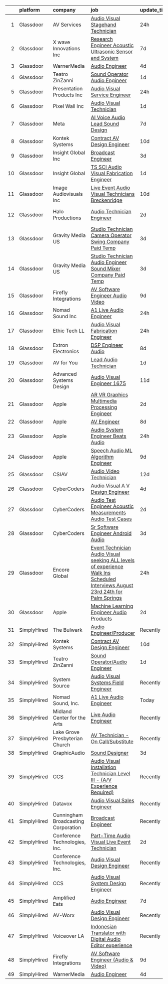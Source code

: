 

|    | platform    | company                             | job                                                                                                                                                                                                                                                                                                                                                                                                                                                                                                                                                                                                                                                                                                                                                                                                                                                                                                                                                                                                                                                                                                                                                                                                                                                                                                                                                                                                                   | update_time   | location                    |
|---:|:------------|:------------------------------------|:----------------------------------------------------------------------------------------------------------------------------------------------------------------------------------------------------------------------------------------------------------------------------------------------------------------------------------------------------------------------------------------------------------------------------------------------------------------------------------------------------------------------------------------------------------------------------------------------------------------------------------------------------------------------------------------------------------------------------------------------------------------------------------------------------------------------------------------------------------------------------------------------------------------------------------------------------------------------------------------------------------------------------------------------------------------------------------------------------------------------------------------------------------------------------------------------------------------------------------------------------------------------------------------------------------------------------------------------------------------------------------------------------------------------|:--------------|:----------------------------|
|  1 | Glassdoor   | AV Services                         | [Audio Visual Stagehand Technician](https://www.glassdoor.com/partner/jobListing.htm?pos=122&ao=1110586&s=58&guid=000001824ddeeb94a7fdc98dd0526149&src=GD_JOB_AD&t=SR&vt=w&ea=1&cs=1_aa7e9b88&cb=1659163831601&jobListingId=1008038051794&cpc=275B60D2C545FCD5&jrtk=3-0-1g96ttqtn2gpl001-1g96ttqu8grjh800-7009830c1f209b6f--6NYlbfkN0BHIfC1zsKGIu0R3teaIu8liT7fbRNLaQeDQfcPJweUK9FtGyWMTNeDnSUtXUt0d8CvmC6eu8VYGcSzkor3yYGBgj610HLndioKvhnUCB2cnS0edCtSy5SN7TLx-YYTP-pFXF3mTv3vJHtmJKO6YBkvVt3Mf18pvec5hpwbGryjkksZGodDa7gRZc-m3yK13nbCp5Vj61WqLhLgkWtde5t4JN6OjNYtcBMhwP3g0ozz8ZPHicmLXZptCShVbt_hhnkv880tdu1bAatUiR2VDhXjFImzvpxHkRt21RVNmEJjTD5VK87fQd8vlqbyr7bCvpdwo0kESXINY2FonYme_ciTb7zNDWnV7SFBHNEprdZXKmpbdY-bWcBKav-GVGxIJE45TeYEX_tACu2nA0JcbbaNwTpxvLAw9elDKEvuyNqmTuZG8MqJ_JIRJSjxCuAXVyowuziY3ixGGl7gUcLM5GqxHlyMmqRB5z4o3o_AV7veTej5KlwclywcClFbq4agDC-w2tW5Mc3DuA%3D%3D)                                                                                                                                                                                                                                                                                                                                                                                                                                                                                                                              | 24h           | Boston, MA                  |
|  2 | Glassdoor   | X wave Innovations  Inc             | [Research Engineer   Acoustic  Ultrasonic Sensor and System](https://www.glassdoor.com/partner/jobListing.htm?pos=106&ao=1110586&s=58&guid=000001824ddeeb94a7fdc98dd0526149&src=GD_JOB_AD&t=SR&vt=w&ea=1&cs=1_df298a8a&cb=1659163831599&jobListingId=1008023007042&cpc=947D5A0E7E918485&jrtk=3-0-1g96ttqtn2gpl001-1g96ttqu8grjh800-b068819ec5f1cad6--6NYlbfkN0BHIfC1zsKGIu0R3teaIu8liT7fbRNLaQeDQfcPJweUK9FtGyWMTNeDd1zEHevLDgmM9c9hqUONlpUtFbzT3ZiffslUtdCCpni17USCT42k68T0TmuBcqqW_ER1NZ_FGkun9mKgyGM3HFgbFvRNtkEy-PMpUdrKQ3ogIZinEeQF0987CSResEQ2Dnmf8J09L8b08psfCDZpT9HEB5Wo2CCgncqou0-TLzxaGiA1aONys2rK8UpAA5LE_vPFvICXuPUSO3Zv1efET3BuCy2KLMHfKMM2FIl8ncCo6p2E2bWxGlbT7ATWOIofTQ0wZG0M174t4fvUCCYrGu-Q3dQGfptUwXMVF641o0laWvCF0bC-BQRKXKlMP4cgwqK5eSmKQq_mEc_amXx9MxYeMlsacEa1emrgkWL5DLmB8FdAhU1qjvDXKZ4aI4wuOtiRNo-Sb2tvp4Sctgc38dkV-ys3XDxox-Fh5Lzb-QC-PR_KvIN-RwTmq5MYO-Xbuq7zy-oDcPnL2NCw1i-unYgGR98JqRnP46bFkeKC6VHlr_RvyUT0700GaaFommqf)                                                                                                                                                                                                                                                                                                                                                                                                                                                                 | 7d            | Gaithersburg, MD            |
|  3 | Glassdoor   | WarnerMedia                         | [Audio Engineer](https://www.glassdoor.com/partner/jobListing.htm?pos=130&ao=1136043&s=58&guid=000001824ddeeb94a7fdc98dd0526149&src=GD_JOB_AD&t=SR&vt=w&cs=1_2756633a&cb=1659163831601&jobListingId=1008029172013&jrtk=3-0-1g96ttqtn2gpl001-1g96ttqu8grjh800-95ceb1f666ac4b66-)                                                                                                                                                                                                                                                                                                                                                                                                                                                                                                                                                                                                                                                                                                                                                                                                                                                                                                                                                                                                                                                                                                                                       | 4d            | Atlanta, GA                 |
|  4 | Glassdoor   | Teatro ZinZanni                     | [Sound Operator Audio Engineer](https://www.glassdoor.com/partner/jobListing.htm?pos=103&ao=1110586&s=58&guid=000001824ddeeb94a7fdc98dd0526149&src=GD_JOB_AD&t=SR&vt=w&ea=1&cs=1_42c85e20&cb=1659163831598&jobListingId=1008035619603&cpc=1641D5D5536C06B6&jrtk=3-0-1g96ttqtn2gpl001-1g96ttqu8grjh800-405a83f39f925add--6NYlbfkN0Cd5ZvLdai7cR0fypH5_WiGezUQesq24dbKuF0ly35ya7YYQMwgvinBI7qWBKuuW_Fsb-qubJKYmqDUlh8nI5iTvg-aGEcqBp_q5a-xF7zWFxE9N5R4707Uo3Sh6y1H0i8l02uu1mDA0w--XMTUX3lcd73lpMqZwRweB0peaJw7Jzo6mXH1pnbr8JQIEOYsmUydOzqNIPQst3BdgccMfqFeQwwin4UAATY-kkt0pdOWM6Oc7Zq-Dfnpf2b0S6GMP6VDRdRjOpvShZRq1v-CetH2_15cAy6WrD2qlUfkgTxlR56oXFtZ5DnwYK8unDafEeApF5qYFFvC4a2nopsw4nvE53EnOGdDwUa5VMmOZZjhThXy3n7xWuOaTNDbHi7fHYsmPUIAqtyaLkb0yuUxglIL-adTgHJ3_sRn9vIzl-r_oY4DEbqwvr-811NZw5tMP9gTRnYsTt8lbvY_AtviWDELyb-UIXlWxJEizoflT_O2THz0e1nZADnFOdJT1-GthGY40hcd-18h2g%3D%3D)                                                                                                                                                                                                                                                                                                                                                                                                                                                                                                                                  | 1d            | Seattle, WA                 |
|  5 | Glassdoor   | Presentation Products Inc           | [Audio Visual Service Engineer](https://www.glassdoor.com/partner/jobListing.htm?pos=110&ao=1110586&s=58&guid=000001824ddeeb94a7fdc98dd0526149&src=GD_JOB_AD&t=SR&vt=w&ea=1&cs=1_a3011132&cb=1659163831600&jobListingId=1008037742205&cpc=6945AE2F4B03E059&jrtk=3-0-1g96ttqtn2gpl001-1g96ttqu8grjh800-7483a12ff3147225--6NYlbfkN0DukAwDndutArnS8OT3znlJ-TW2KpK_7rZjO0LfXc6UVBiO-8LSPHd9T5AQHH9FBC2Hia1M5AsGow7jNLPnixP_RiNXVt6lO1Ar-Vc-Whbz88lhJNklJkN-esYUaDKE3tk-hiefOhTUb5OdSkIsdlVRxD0jRmZeh12SCboATi7un9Q5PaXPWBAtbi8RLo2m_6ScUpU-oG1DpWUNSXI3mJgTn2DmJ_qTVDtzcTfIl1rPJLwt3pySGUp7NVmn-mxyfsxNEDkPn9qdzZ8fNx04JxNfhoBzrSsu_ApHkg_vGWHPp-8Yl4fzDEQzY_gDkem2AsFQ-KN-S87GhimWbTieKxwN1H3_qS8lPg52XHWK8r-IVDpnGS_1TrOFg-oYPxjeIAv7ckBE2ROeqxR4RMDpQNZH0FVNJz1ieN4V1aAfhBxZE7TPdiCPHUMiOqBG01XKOIVYD7iOgmG2m58VTtZNWfLh-PZhWEyUJdOXaZ7qXd5q_jHhNGwvPSv9XfHEqsEq5tQnJ7Gm32mrKQ%3D%3D)                                                                                                                                                                                                                                                                                                                                                                                                                                                                                                                                  | 24h           | Los Angeles, CA             |
|  6 | Glassdoor   | Pixel Wall Inc                      | [Audio Visual Technician](https://www.glassdoor.com/partner/jobListing.htm?pos=119&ao=1110586&s=58&guid=000001824ddeeb94a7fdc98dd0526149&src=GD_JOB_AD&t=SR&vt=w&ea=1&cs=1_9b94c008&cb=1659163831601&jobListingId=1008036290685&cpc=280AB1FAEDD8D536&jrtk=3-0-1g96ttqtn2gpl001-1g96ttqu8grjh800-1171e0ff10a61993--6NYlbfkN0DcER4-JiaLpNNoNS30rZ6Is-9JawOqNbD7ptgyZ-RgOs6vAASX_TXZ5ubO-nzRn6FDC9QMmIqvj8KCea0op5AoqcNotPl92v__VtGPhGEGZ___rxZbRvCT3de0cwWDmJ-VaC6FQgq2fhMRJ2-_rb_ZUMatGaYA4iAenE3lHGCVsHae1cQKIHM_ysERvvTMSC6d87pjDpt2yoaRvcX252FGAVKYPhWfCi26kobhbq79PSwoAU7cDom4RkX7JlRpROyk8CIsxX3985L8JvlAQAClJgLmizbs30csOZPIZuLr7m1rF73QS_Swn4RYXXpu1XKqqzDc0x80XELPT3AfWIbVG6FdW6Nhoac3uqESrxw1z4OZTeugkEc03AKOqHbg1IzAseyoS-qfc_MFDPwM7yrMh-lRdW2wEfeYYokkHGBQ5ss6QMXgZxYhJd6FuBC27LvQ5u2Ii1Mku49nEtn8bwze7Dim6nJ7Ggr6dt7zdcs3hhA0orj0vdavfiotxYhBZG0%3D)                                                                                                                                                                                                                                                                                                                                                                                                                                                                                                                                                      | 1d            | Chantilly, VA               |
|  7 | Glassdoor   | Meta                                | [AI Voice   Audio Lead  Sound Design](https://www.glassdoor.com/partner/jobListing.htm?pos=114&ao=1110586&s=58&guid=000001824ddeeb94a7fdc98dd0526149&src=GD_JOB_AD&t=SR&vt=w&cs=1_0cb5469c&cb=1659163831600&jobListingId=1008023222000&cpc=5EFBB0462F9C6B7A&jrtk=3-0-1g96ttqtn2gpl001-1g96ttqu8grjh800-444fe9a2068c5797--6NYlbfkN0DYl4UJW4r1Vl7FEn6T9F-rD9lpC-0oMJVSiWjK_MGUd5ZxEn957iThda3zHpNlLYNwoNzCQdsopm8UXMSbELqs7hQaiUnItiTZzEEkE-PHNUfowHDZg6-MYjFC7Tp72VWJ8YeywO2Kg9Cbsh15ja9ebBywiF9xOUIs177SuIjrVQbepqhoRUqtJNJA8m98mcvvxs0nlw7gvYU0CGC7fmFiEdmzyRARXa7zHKAVpipYtrybx-r8dWPg6Y8S2LOfZceoQYyXki-gSUV7yXcRcLzS0hFpx_QR4twYWl3tQssxneI65v0UYywF8_I74myI6-6Mgd7U9jZ11XmRyUqGz46B7SUDpGjUDkf1otMeZFRrdMgKbDqzjv9qjEUG8Tm5SzSQARcTg1-dX87LJYmNhD7d7MtvlN827P5W4W0yt3ijJB2UNwBFxmv3jA28nGV5NerqPdvy5_HxphQdZ7uQciHCnISdYLOtWwa73X5IaVPrbFvND4G3C8pJiKUyXn4fQp-uSs31bVMGaWcsHVaNtdpUE9o9fpKp1-gJWltaS0WVYo0xDiU9Cy_nk-0w3_xVg5gZmM8zYh33YrvzNV35Z8ZDHnqf_gPSQ1gnGPKL5z1_doOWNC2wN40Eg-czW0JbF5T3LX3V1HaXJsZMAfWtq1U1Jo8rDn7EK57oysFBPkejyBJwUqs2eIPJJMrNuoavCaF58OzsVvzhSUF698ubdAehHZwDIH9Yp6RsQDLCVtT4qntWqLAk3WF1tM74RCPXIs9d-HLWNPrRfiEgmzt2ZNLokojYg8poJF4ETd2U1bZ3sjZfFEzZiqoQVyWeRmkRtxgK0WuvJ7dTp5M6k8ECHVIgtWQV4xLj4bdqDlP_OLLJDY1WGCu5H12yeCONldc2_ISotf9qDIV5XYYx5iRWaPI6ytJb6mKH4Cu_syW_qJvEly9cl5HxytFtcyWQPyp-mxuuKdpdgfuYeiYtnfRNFqyIQLL5b7ZBo7ha0XeO4D7sKGR5YVo5DNjX35UBgcuY1fsDsJNjGpd9oA%3D%3D) | 7d            | Menlo Park, CA              |
|  8 | Glassdoor   | Kontek Systems                      | [Contract AV Design Engineer](https://www.glassdoor.com/partner/jobListing.htm?pos=105&ao=1110586&s=58&guid=000001824ddeeb94a7fdc98dd0526149&src=GD_JOB_AD&t=SR&vt=w&ea=1&cs=1_d897dceb&cb=1659163831599&jobListingId=1008014886987&cpc=B076152010A3B66C&jrtk=3-0-1g96ttqtn2gpl001-1g96ttqu8grjh800-a546212c94420692--6NYlbfkN0CfuwjoGl7GPnww22KG_qH1VxV-pg5CMIAqmERtwLeL8ycF7ceNQdASQTPxp4jgWWs-M0t45tF99RZCP-Y69a4reENeISWqKk45DEqGx3JramItH2_VZp6X8Qyg9Tmz2oq7QvAbYeaYMFsouQnIxVpKHd7RjwBwsnf0ucVB8jFLm9A5fsBFqXubL2-APHTB7dNkefBHG64Fu5YNMKVklJf_xTnEWNSbMQpE31N0xSavT6zzosbZ9bwz9-QsJaOmav9eE4GITnZHatwH4Obf4riZkV2JChWsjUUc56JQ0F4q0n-cAAsFDRx7KSMNjd0jq5QyZuZyiu_rqodKRJzyLt5JrSq2Vysa2M50ojtOn89ES2U9BtMowSxAiBA0bZ-i7CZBaZkUmTBnv3Fu88r4M_Gt_hKRJd-IjPIm1WMK93Wb7ZDUdbZfn47fJT8VNXtN95wtsAYrow-YlJyG_b4n15Rma01Pzabcwk3FDyP1JkN1r6T_YneXu0qrkxzftsINs7wAl7CwHJIDEA%3D%3D)                                                                                                                                                                                                                                                                                                                                                                                                                                                                                                                                    | 10d           | Remote                      |
|  9 | Glassdoor   | Insight Global  Inc                 | [Broadcast Engineer](https://www.glassdoor.com/partner/jobListing.htm?pos=121&ao=1110586&s=58&guid=000001824ddeeb94a7fdc98dd0526149&src=GD_JOB_AD&t=SR&vt=w&ea=1&cs=1_d6d3bd96&cb=1659163831601&jobListingId=1008031112412&cpc=654405A9B1E0A9F5&jrtk=3-0-1g96ttqtn2gpl001-1g96ttqu8grjh800-ce770ac54444fd99--6NYlbfkN0BKkHZu3wF05EeDimN_p6sYpKCMArvwa95YdH7UpkaBCgHzxp9Is74q9cLie9tg8QZa85SVTI9xGciSXi-KW50u4DASitmHvLxsl8kX3REGYq7JNhBrH4C1T3nJgJEoZbqUVVK82F4YwR_O7j8kynHUDGLty_e3WzfZ-tZ76YJlZxOc7fqTK0n8RPZMTzGqgdOARHCZ_Jfdsxv91PuNaP1BXTJ06AFdLv4dO4fmBpPP6xt_btEEnn7CrXOYF4g3f0iwmLb-ZaOB9JGZ29dA_kknq2q9Sxy628GgcSocsXvdqvty_UB6AGzYlQnAcDqD3d2ob8YaoDWD2nA-qf8ujGSgjxzHLzomI3XRw-kW04Pr-h3er9sIJSyGIdnYxu50RaHLuZmZDcLmLCi1WAWzoOslAlYUEjrhw5oOH72ZOoasdVJFj6VwAT11g8hE8UwbZ9JX1F-CFGzfq754kopYRAVU2Lrt2WKce3igacRRlCEWIC8g15lxfjsYHinXLk5pXoQoRH5pUeYGFw%3D%3D)                                                                                                                                                                                                                                                                                                                                                                                                                                                                                                                                             | 3d            | New York, NY                |
| 10 | Glassdoor   | Insight Global                      | [TS SCI Audio Visual Fabrication Engineer](https://www.glassdoor.com/partner/jobListing.htm?pos=128&ao=1110586&s=58&guid=000001824ddeeb94a7fdc98dd0526149&src=GD_JOB_AD&t=SR&vt=w&cs=1_5c8121c2&cb=1659163831601&jobListingId=1008035687069&cpc=654405A9B1E0A9F5&jrtk=3-0-1g96ttqtn2gpl001-1g96ttqu8grjh800-0ed44de1cf550495--6NYlbfkN0BKkHZu3wF05EeDimN_p6sYpKCMArvwa95YdH7UpkaBCqc7l59ErwqcBcgQZCUm6hh0XIWYzgPSvBvMkpPthAhjJYhzOWUq7RUzQH2-ikK2vfUUwQPBeKUzTg1ti8x8ASo9UuXusvLLuo0-trXml6A32u2LX1b5OyoJE2TBlCLBpojlh6r77hk8zDq_OIXzih-kKYmd8TwwxEABechSpN8l5xNQJ3HkSvag9FP3CRDbZw7UutN6qvu0oVKJX53ncMd4VMBFlTenw4y3BYwcMDASytlXcQioHqXOqruoLCT9r4VNZ2mRq7PjVPFRpxtF-rb1xUh78GoFbSPXwyoABzLtQSLGcX9y9XNpPgqJkRnoE6mkS6yKwVutKAIJkiSWRVAShtPTBDvE_zIfPZ33mvGw0X-KbozyF-4PHewWrXu-pxzkQgaHvzCemGo_BRoDdNt7j8VWhECy11p39SybxI0YKWAjKgdzKa61-kilyoLdaQ%3D%3D)                                                                                                                                                                                                                                                                                                                                                                                                                                                                                                                                                            | 1d            | Augusta, GA                 |
| 11 | Glassdoor   | Image Audiovisuals  Inc             | [Live Event Audio Visual Technicians Breckenridge](https://www.glassdoor.com/partner/jobListing.htm?pos=104&ao=1110586&s=58&guid=000001824ddeeb94a7fdc98dd0526149&src=GD_JOB_AD&t=SR&vt=w&ea=1&cs=1_34d6289d&cb=1659163831598&jobListingId=1008015254854&cpc=6A7555B79A28284B&jrtk=3-0-1g96ttqtn2gpl001-1g96ttqu8grjh800-41668a328a3e7d24--6NYlbfkN0An2wH3WPKNYq-h_yXU9a-sWSItRj_XpS2RQAdjkSXDzhQrq28oH-kFNyDHB-Keb6t3ajZ9KAymky3vYuQ7yQtSIl4w6OEI9RrLwfzoVLWfbpDi9se35Ipggg8zZjpP8t_5ZUuDBOwqOE6XDqayan0qc9A2azojNi7XJR_npwJAxgTL_rdL9tMa68JHv1wnZdQKTBcf4rnvJMmhlPAyUUQec-At04gfNxwp5LwBI9dj7j5EB7Nj14Z8GOPpz_vkxAVNxsJprA6caS4st-LJBsQ7-fcNq4fJZKxmlfVhCU2f52TTYFRAiwpYmt2NJ1BMomy2TcKSWgwrnfLdShju562g5YJi6oK6c4ASW-owtrVfy2WmEJYndtD5q2a17ZsuKGLSE0zazv0OkpBfGXlRLkfiDvrxve_eB-w6FKhwB4BMjgSH_4U99VXDGIfNV_mGjDXUnEv73gUVN5kP9dFROTmptqb0V31cceFlN2zryw2Wo39oMBQPXRv6n37QgmHInG2GMIjeeBAW28O9vf9gLOIC_TwTgcbfEBOccj5jYKt5-w%3D%3D)                                                                                                                                                                                                                                                                                                                                                                                                                                                                               | 10d           | Breckenridge, CO            |
| 12 | Glassdoor   | Halo Productions                    | [Audio Technician  Engineer](https://www.glassdoor.com/partner/jobListing.htm?pos=120&ao=1110586&s=58&guid=000001824ddeeb94a7fdc98dd0526149&src=GD_JOB_AD&t=SR&vt=w&ea=1&cs=1_67d927c5&cb=1659163831601&jobListingId=1008033115799&cpc=8795CF9063CD573D&jrtk=3-0-1g96ttqtn2gpl001-1g96ttqu8grjh800-8444b2f63fea1eb3--6NYlbfkN0DZZww-p_mr8GWlqIRBY21Wjl_Fk3kglyx5_HcxykVqwaDFSJjVlUl4BFrPk3uiACoh6CaGrl91kaFCqNBTxe97nf2RrKf_wOGNWKyyCShmeAfff0hNLpEHHd65rbjSABXddqYe8wZrZ6s6VYXo62IId0Q6PkieKDc_Yhfw8MwVOnYc2HDmqbYYe2lBsXiMvwHxHlDBM10NTBaAXnSWrdcHs9VyaCl2UK-zAI89qDTKcNEtJJTl-iYLBdVIp-ury5pdfJ8jnVVVvudu-MP6ODy_4U4owf-k6jRNshTwMZAfEMyIy1nJV0b9OfgRGrKbmMm90nHCfRYkhpBt0NYCGNWADiN1AqbNE6Hjclb3QDQKOIvJe_VaAQTwm_dPPTMM-QJBZyQr6coHt0yyE6_flXFvJJO58ajdkf3KHlg3HTfsIcg0ZPmBUx-hpfEt5q5Hqr-ioCkq6WqNQYD2fKWDLvC6INAZcOo7Psm7RYcrBFlMRWKcCK2_JFzQY3eBxy2WwEI%3D)                                                                                                                                                                                                                                                                                                                                                                                                                                                                                                                                                   | 2d            | Far Rockaway, NY            |
| 13 | Glassdoor   | Gravity Media US                    | [Studio Technician  Camera Operator Swing  Company Paid Temp ](https://www.glassdoor.com/partner/jobListing.htm?pos=123&ao=1110586&s=58&guid=000001824ddeeb94a7fdc98dd0526149&src=GD_JOB_AD&t=SR&vt=w&ea=1&cs=1_699aac9d&cb=1659163831601&jobListingId=1008031222444&cpc=F41FEAB56D215062&jrtk=3-0-1g96ttqtn2gpl001-1g96ttqu8grjh800-9ecbcec5c4d5911a--6NYlbfkN0ChIOEtAdkq0gsU7ovK3FX6Mb5c6rAqSUbIp53sxcdWAzu0O92Lr0SfEOmgDcdolu6boF9k79RKs0-WpyYmkEN_cetbrZQEKWO17C-N_PYLJOSAHtsLhX28Ko6ASepnLQzDWAJKgZT9MLPPDFWI-2F3ny_VhGDoYFdsYSzkbV7exYsLOydI4RWlsN8onic8as65jj1f-SJmhHWHX4cqxJv9-9murHD5sOz7hFTrI0_Ncoe6oaDFIKBJXpHD7o8a55ClxitHBeaQs-Hr2O5yG7tDPoXWTXGjG1B7u8fsG8SD43VOm8YX85dLX-t_ihbhSE2pWGQOOwZ--Ylq-MBNTO4W6oqj3WMHwRqgjOxDyYeqNV7--tpTfkEi3aiPqMUxBNCKmMz_8KRJh2wSLfOQekPH6VE8PnsuaDmV_a-Eplr94R_zvI7tP66iDZ3HkH4Mfwh7h_oGakMSEMH4baoLXGXapojZuDe2qNp7QyX-2u3i2IsWgn1CEnns0HLriRoGOjg%3D)                                                                                                                                                                                                                                                                                                                                                                                                                                                                                                                 | 3d            | New York, NY                |
| 14 | Glassdoor   | Gravity Media US                    | [Studio Technician  Audio Engineer Sound Mixer  Company Paid Temp ](https://www.glassdoor.com/partner/jobListing.htm?pos=113&ao=1110586&s=58&guid=000001824ddeeb94a7fdc98dd0526149&src=GD_JOB_AD&t=SR&vt=w&ea=1&cs=1_63e27ff5&cb=1659163831600&jobListingId=1008031232359&cpc=AC285F3A3ECA6BB0&jrtk=3-0-1g96ttqtn2gpl001-1g96ttqu8grjh800-236f0c150f969786--6NYlbfkN0ChIOEtAdkq0gsU7ovK3FX6Mb5c6rAqSUbIp53sxcdWAzu0O92Lr0SfAdapNscoBMG2a9-EwCnBCWpMAVMdCtthjPLKmC4Tzpqp02FJnb1vx75fEUEpRTif_bKI59cNQY4hgI9ToCJy8AkvWZD8jPjSplC9sFuMDzXXz6jNDsvcnxN-6TU63TvlCHIwRBaZNzHndamQCxqkTPqa1le2NxwFsmgrqzQg-kd_G-WvZ0jKX2RJ1ISTze4XptQ3GHYimdOBeMUOdTJ6NFMaoiXUS8nm14BibBNtLvko0Bj_6Vyum3zHDqNm-JYLblToL_Y1imGSjNFzajNDfwRtFjIO5grC4fSJUkTYA6b3xGYdwtREdWkVTmG_qFhJKTN4T--t8sKKbSxvD0ngwi7NjmWLQyf-dEj8ZlIf6jrkvtzEmSDc6udeuyE7FRiN-fUtDRs_v-KP8XF3u71IANcsJVGFmJpir8SRNut6y2G-UdSJmZcy7vTrPbAjLnxGugFmG4uMbxg%3D)                                                                                                                                                                                                                                                                                                                                                                                                                                                                                                            | 3d            | New York, NY                |
| 15 | Glassdoor   | Firefly Integrations                | [AV Software Engineer  Audio   Video ](https://www.glassdoor.com/partner/jobListing.htm?pos=102&ao=1110586&s=58&guid=000001824ddeeb94a7fdc98dd0526149&src=GD_JOB_AD&t=SR&vt=w&ea=1&cs=1_40e34155&cb=1659163831598&jobListingId=1008016810687&cpc=C8256DBD5A1EEDED&jrtk=3-0-1g96ttqtn2gpl001-1g96ttqu8grjh800-ede825354504ebea--6NYlbfkN0CJTHzbIAHSyXxiHmYK_TnQchCbzo3OrK2GLYjXk8bP1_eUBT7URC43d18oEHegYHL6LbXjiln6EQQhTRWsdOCMxpTXOOIJd-ft-zYjyaBTKfiqz6OafoxtmKDMYFh1B38HLHoVwoYXE1SZXhsSytJsWu0ZE3lBwF7-k3HlclxlX7e6qCLCO6Frt7NfenvtFhBAhSvXzaBEteyQaEUkqmm0NpHO22WNFj6k4EjmKFXUIB5xu6uv-JfU4DH561EaDbd6wAkc2X8AzUxv0oAX-YEbGJa9DMs5LnRX5zxHu1vdydHILvH8TTymP9oeVKXad5WjQthbkTx9RWCjBMwQ8elj3EWTmyIYszZddqhkMlcOk23OG8szspjNB7lwmDwc62DIiTVbUSeST5_mYkrnkDofrygUdzqHeioiMInv9IKnGH6I-TUtYNHJX5ztdun_1U6qQMlmzeN-zLQ7Q7aqqBBoxwm6jS7pP9gkrFtAfuq7s--LzWj07JlJjmv6cuvBsKyb_7LNwGj5F6Zv3PYlHkNT8j1AL2_WNKU%3D)                                                                                                                                                                                                                                                                                                                                                                                                                                                                                                         | 9d            | Middlebury, IN              |
| 16 | Glassdoor   | Nomad Sound  Inc                    | [A1 Live Audio Engineer](https://www.glassdoor.com/partner/jobListing.htm?pos=108&ao=1110586&s=58&guid=000001824ddeeb94a7fdc98dd0526149&src=GD_JOB_AD&t=SR&vt=w&ea=1&cs=1_0230effd&cb=1659163831599&jobListingId=1008037956157&cpc=81AAE51C33FDE227&jrtk=3-0-1g96ttqtn2gpl001-1g96ttqu8grjh800-66f3d50d176e5189--6NYlbfkN0BzyIYrTMR_AjNKh_kvAG8N613gtHPANQ3sdLTkrtBd-_2lJjTOPLgnG-MrOZYtbzxpBjZEdSt_2qQ7zJPekTe4d1PUuZs9UNOTgknyrNelPPOwr38UlLoYi3wswMCOVAB6qlsPureLQNmX4jmzNt1Bn7Us_jK0Y-JS9-9T5-TaVQ4UNL6GzF2-w8gFP8bGBv32SpL-j3H9NXDp-gRzLrNcLouGF6qWTRpzXmoCG4-doyL4tCo3rqtJ1k7XvkV3K-tiLlCvGQhnksq-a_4p-XpaSlma8SrCy_vPbd9j_JZwJdhDEDqc1MfJlDQadNExfF5l_Lk6TbeOOydoOONFcGlab2pSqvQR1hjkT0CqenWIfYzBJ0nZj0B8rWwcyn3hhDBkBQVj1piGU5MNIllpPVtmo4haOWrlnISgEqTBvxT_EyXgoRxZL_kbaJbox0zGpNMon_wV8Ofs9J48o1QAn_sJwSusPXSWSuT3XGnWWOA3xzuJSA-uay0OZ1ddDM1dZL4B_A93hNL1Rw%3D%3D)                                                                                                                                                                                                                                                                                                                                                                                                                                                                                                                                         | 24h           | Louisville, CO              |
| 17 | Glassdoor   | Ethic Tech LL                       | [Audio Visual Fabrication Engineer](https://www.glassdoor.com/partner/jobListing.htm?pos=116&ao=1110586&s=58&guid=000001824ddeeb94a7fdc98dd0526149&src=GD_JOB_AD&t=SR&vt=w&ea=1&cs=1_390b5d56&cb=1659163831601&jobListingId=1008038430901&cpc=8B69257BFB62E45C&jrtk=3-0-1g96ttqtn2gpl001-1g96ttqu8grjh800-86cde308e2838738--6NYlbfkN0Dg2WycDI2f4JSKA77YBRgUZ4VhBy-kNsRBSZ0RQEesYVlThjs0dkIneA2xckT9EykJAqkhuDa7Pd7_Tt-89TbKZLmDn6K1_h8VHhxlgROdCAOyG6V3JHxQcbSh2gBODoZvmxC3SsODpEPIXReMhmzOIxt9C7uQaipLPse0ff8WAFs27IkWAFPQ6fotOkJxXZTF39a3GBYYLO2TbPshAAClK0aHpjt3-eQp5BP8GSjyZe08g44Tj9qVwadtBTZb7DEhbi3W-rZL3IhDO1QvIo0WiT3k0pMUqhVG4Y7OeSSccUJFAYytHUUsj5f5DRnRrXiAp1yQgQao-JWtU0N2JBDY3AsRYy3BeNCx3Fd-z5coTB34HZYtYRM-ZupP16EqfwktKmpV3AnHoQXW7qu__1_WS_0pbjkZiW5V_SpwFS8N3AWZBZGRq3YjqpJ9zhdYBcvjf0ORIklpyF-4BYT2zjOiiNoH_FT8waGFoc2Ry40rXPpIkLYuGKz0OJbPBROAymX8hdMpD7VpFw%3D%3D)                                                                                                                                                                                                                                                                                                                                                                                                                                                                                                                              | 24h           | Fort Gordon, GA             |
| 18 | Glassdoor   | Extron Electronics                  | [DSP Engineer Audio](https://www.glassdoor.com/partner/jobListing.htm?pos=107&ao=1110586&s=58&guid=000001824ddeeb94a7fdc98dd0526149&src=GD_JOB_AD&t=SR&vt=w&ea=1&cs=1_f10c13d1&cb=1659163831599&jobListingId=1008021175940&cpc=C63BD00756FD6F58&jrtk=3-0-1g96ttqtn2gpl001-1g96ttqu8grjh800-337ab0c0dae252cd--6NYlbfkN0AUt3IldPz8DMSeZn7LXGlOreNDrQisOFkBzwbGjNUStM2DKElQXzNAiHdJWU3HXHAGsNZOvNfraC9qQsIarMFiMDH12aXQzHSaQ8_5MrXS1TPMhWNELKyjK-d7YAEampf4xjYoDKk0hhjhOQ0YW-Jf4sv-tioJwEEetM4KBdPnwSrm41RiwRCxwx4Q1z6bOXPDzmKa6oBbJ6y9iZN_XLued0mVBs1_GDz1w0PemaVwP1o2KkDavL8uTtWQ2gf7iNWqNw0l92Q0Uy6JBnaSKpQ4_D_Tmskqfgsg7PHJiaNAn83h2gdY7Wt49La2h8GCTPh-kcypvKJx1f-1cp6igUv4xrdT1Qgmvp6NMOku2ZseebrqKjiJZ0oj1bgwo-edrnfm1biCbgNFDVIU1JrJtY0UKqAh2CyX4zkEfVbT2_plPKvyMEqO8BMKLcsjib3Kghx0HA8w8Iaqm54sI2-mAoVf6S2FKwcQ3AnO4Xkw-KLOwi1bupS6IHYbjuJYLdeGRQQ%3D)                                                                                                                                                                                                                                                                                                                                                                                                                                                                                                                                                           | 8d            | Raleigh, NC                 |
| 19 | Glassdoor   | AV for You                          | [Lead Audio Technician](https://www.glassdoor.com/partner/jobListing.htm?pos=112&ao=1110586&s=58&guid=000001824ddeeb94a7fdc98dd0526149&src=GD_JOB_AD&t=SR&vt=w&ea=1&cs=1_09c280f0&cb=1659163831600&jobListingId=1008035568092&cpc=A5E0E470F522E57E&jrtk=3-0-1g96ttqtn2gpl001-1g96ttqu8grjh800-5a84763576944e14--6NYlbfkN0CNayYzF1mBaI40OgT78t3Q2d9IxlwDzhsYR4HK7epYUQ6uENfBpi37sdRTOKKfpGKBL9hiVOKaoBE0Juh6Rr9UBZeofrWKRgIPzJM-WBS49QvAhAwaMJ73cld-FEY873Yeht22LigelZRb1PcJQ6TGt0uB-DOOIUOAXVYYFvp6CZjV638MqmVJlGGIUCBMv3MUBi8LPyxkTUGBdIuaMNrQwn9Pq82Qze0esTLi3-hWBfWCTWZiA0inIiGuUz1FPn9icYFXvDHD014b_7ZY9jo4MLcYBB6THqqben9xobktjHHTt1sZNL4LOLBTNBwMmfwC3RAoxQMfxXt0JzadY4k05tg6P0qNBgx-UddWLpp5cnjgV26a9yns_-LHwpAKU4Hd7cMxL16iyK9J-V6lsl9PHrF1ovS2OFEA0aZq-DIgB5F-ufCWdr2u5Ir4LYI-bFyEzBnvWTTqPURXHubrRWstJ8Theutc_XOBHTC4YGKKukJck8ngOYHJgugjO93X3X4%3D)                                                                                                                                                                                                                                                                                                                                                                                                                                                                                                                                                        | 1d            | United States               |
| 20 | Glassdoor   | Advanced Systems Design             | [Audio Visual Engineer   1675](https://www.glassdoor.com/partner/jobListing.htm?pos=101&ao=1110586&s=58&guid=000001824ddeeb94a7fdc98dd0526149&src=GD_JOB_AD&t=SR&vt=w&ea=1&cs=1_6b666bea&cb=1659163831598&jobListingId=1008013000580&cpc=E0ECCC20C6F20991&jrtk=3-0-1g96ttqtn2gpl001-1g96ttqu8grjh800-53856959d38fb972--6NYlbfkN0DdLn5tXN_RiyJSiFodarGZFJKa8s6F6AK0THPBWp05MQAviCpm5lNzEF6gD3DTAf6n8aeNrhHR59c6f01ZkzNNOYyicUjSDHyP8w7Fb6VcMKrqCkZijDoa-nn-rz3ZJ99wKyrCzIIz8Z3mQTlp__DDH6aEsf9LKIFSJxB72VypXDNZyuLvxURcqWxMEjJHbMW0JrXH_Bz27OEDbH3llhZaawyuWVY2DSdn7PeoRvSP_hKbrFxd8upv-l4WUJxXtlAG8xX3H22ntGttEuMQ6l1Z2EXSmNYujrBQiqXLpGCcZus15vwxwLovtZ1nye5TA1w3JsNh6g4V0itxuGBzOHRCkKhef-0CXoPVqgc1BOenxzqKTB2-y32DMTz1XnOKCnqRluxKRlfAx3s4xsa65Z9T23t4asQChNY9Yx8Nc3myfUvgqVyltS-RUPjgIptQw4jFz8-S-xzd1SU_6QwY0QD_8nZil6g4Yi00Czo4vqzMK1bJW_vLc9Z2Q-EEr-xmMQuuSg8RqOI8SU8XLNl3qaks)                                                                                                                                                                                                                                                                                                                                                                                                                                                                                                                               | 11d           | Ocoee, FL                   |
| 21 | Glassdoor   | Apple                               | [AR VR Graphics Multimedia Processing Engineer](https://www.glassdoor.com/partner/jobListing.htm?pos=125&ao=1110586&s=58&guid=000001824ddeeb94a7fdc98dd0526149&src=GD_JOB_AD&t=SR&vt=w&cs=1_37c39927&cb=1659163831601&jobListingId=1008032497110&cpc=F41FEAB56D215062&jrtk=3-0-1g96ttqtn2gpl001-1g96ttqu8grjh800-c014a12952b24f75--6NYlbfkN0BvKrLyj5gPmtZO9T8euul8TCxuuKNOtzRJOomxnwSEodTz2Bc-sPZlADHp0xxmf8UDg7Wsy5zwi6IKZ49qjVcmzwfkwEGZdkTC0p5Zel-KIQw_vw_g0O2Cx7bahzzv6uRweq12Tye9PKkwe8Cs74iAPab-k3Uvr96HzxdaJnKN1jgSX3i3PZBcCEY6OWHQuQ-oEnrtoZPo_T3U4h50qmpVW1gTzrdzff9I0F2FyLYxxedrVVR_5-FRuTxHgi5_8pvjGE9bN-riHp7gK84IQMJaGzDdfI1rtrY5i-md8J4R8mJpvP-ccqvCXs8BMCrthXJ2qyaFZnNN5TNiioxb8riC4oRgfD6drbBl7uhUhSX3jTYQH8wzKIfvzU0CXTD7Nqh9mvwuM4IjrloKBScYqG88V3Z7oZ0uJE9r9ta5Kx7HcleWXO60Frj8VP8W16m5EBbqbVjOBwTC9J7HNWtzImyMpnz8TBSeG8j7vcILGna7wxuIr6UBllBnaTa2K2RKKSnP7ycJJQokqsVOL0VIqvUZ4BtFB1nl50J-7Mya3Io3sM4aHzyUph7cgmpFoC6qH2f10xbQznII6pf1_u9d5pM50QyDF1T1qRN8s0ZlBSnxbfRnuNnOFvClT0E10-w2XjsMgxwy9aylbBiGcBm2VGJkzcogyZ3Bg9UMOtV7rk5y97hLi421-BXH96um6vCWwKbCVBZWGv6eH57W3suDEyNQG5K8eVGHkodYpgAZ8oFguYRbQUMuCXi1XL3MxTO0HlFp8RzRW7h_03P4kHzRa7JN2yNDmWjs7LFuDf60F1B9C2V7gO83iL55xldMD3bxFqPTqmh7Gm0hs8ae6o1FAhTC8m6siR9ZCHKvjtogH8Z7tS1P62yDEhdPE3hajBr9G56Gf2zZgPwrxHhLxhl4lbLJhfUFqtCo_QRNcVof_DdJ6GlBDHUjzkgMUyJjhoGDnYbtK8mmJ9VK9HSWab0KzKqkeJ0iEVcc_Wc%3D)                                     | 2d            | Austin, TX                  |
| 22 | Glassdoor   | Apple                               | [AV Engineer](https://www.glassdoor.com/partner/jobListing.htm?pos=117&ao=1110586&s=58&guid=000001824ddeeb94a7fdc98dd0526149&src=GD_JOB_AD&t=SR&vt=w&cs=1_894ac61a&cb=1659163831600&jobListingId=1008019302500&cpc=AC285F3A3ECA6BB0&jrtk=3-0-1g96ttqtn2gpl001-1g96ttqu8grjh800-3536138c47a3af45--6NYlbfkN0BvKrLyj5gPmtZO9T8euul8TCxuuKNOtzRJOomxnwSEodTz2Bc-sPZlFpP0h5lDivqxI-fK3-TlM2d2NxbYzXrISUOO51adM8tR7S16T4-o6xp5C69GDmo1jQK3XTAHIECzea6A9N-63PN2l8ezoGldBBcClgVny3GMqf-J4g_eFawEYA7N_-bhFJxzcBeKW-SM8-sZm5hj_31mr7h1baNFNBBTjgd00Xx3gqY_rA3a17aen_AUBdkv7ajtazfLjjs--P1TiK35yC8dD1uEyQ_NEGbMcJjN-xum7SL0JALqpzO22oH-_aWu3b-M5i_62FD2dEIdIk1CDbxF2p9DQlPfyBnR4HorvwMyqST1sWdkQ81kUEbY3xtZZDgCZPYZJjGi2VJRjxuVzAn-ZZBslVF9KOm4K_g576EObh9SRTFlFhVfxwj1-HntTdZmtTNrZOjSHoqagoD9-0FUiBLxfyZH6lbgJ87AzMUwYU8-4SutGn22IdPSr7taCtP9GGNZrwzdsTibbh21DNTQh_FA_e2IL1dp86NCPJc03-ISBG7jnmVpHRvMIgDhx-LAxYlsp2Pp3rn99XLM2zNwguVGMnL66fWz7Zz9wE5P5oRUAP9UWXMBG0GT2W4eqtN65LLVsfNtp4-FBD9D-pTOUDlNUWxk5Tl9aONM8-smvFDtvP5_h2cxaofCCrjK3cYskwd1er0G8vxIcnThg6xjoO8s7K4iQ8Trwj7-UT0IBTIfqGDMWue47KxdCxYrdUBbp99Bg5-CQNmRUUhXkpgP_NLcDZ0wNKJxY0wNbi1jCoFIsejDe3bH746A-B1a-uaPa_6S37NmMPp4TS723GVtADXfYUZMi0_BonwYCvn58lt1jlBIv9QxlYxXy0CjLTRVSJ0L6DfQbDVq4jZFblFXlg2Gmj1uMBM9onkuptVJiEa6OI_HZsgQHTmrYDVd)                                                                                                                     | 8d            | New York, NY                |
| 23 | Glassdoor   | Apple                               | [Audio System Engineer   Beats Audio](https://www.glassdoor.com/partner/jobListing.htm?pos=109&ao=1110586&s=58&guid=000001824ddeeb94a7fdc98dd0526149&src=GD_JOB_AD&t=SR&vt=w&cs=1_7d41d572&cb=1659163831599&jobListingId=1008037474000&cpc=654405A9B1E0A9F5&jrtk=3-0-1g96ttqtn2gpl001-1g96ttqu8grjh800-d7539845cc037a5c--6NYlbfkN0BvKrLyj5gPmtZO9T8euul8TCxuuKNOtzRJOomxnwSEodTz2Bc-sPZl5OJ9R4TJsNfTCrDSDZFUdlv2Uyvx-tNXNU1YCxy5evP8hqjKWDapaC64jvT4bRad0eTUgNBSDQIAboKF-lHMxysqK7BpBoPOPCnV_6RbfbUSE_vArmPYDu8rz0I7zdN6wlENImqHdOYuL8pqU8A4cRv8Bf8uKLIGq1bwvjqt8LgNcBRWWQ4lVZHFj09XdqRc1tnoTZWtKSD2OmUkKHPeAme99B2-ynZMfYKpzLRMHB4JzSg3xeWodOQKDoXcguf9AYpYbOE5DGoF1VDjTkbHpedmAg0dN9Z7Ii4Uc-RnVTuy_WPh8zNEDEmalIyehGADUIuNTdQ4KbbAEbqsaxNseiqbFgBiVlWKRBF7Yd6-8e_243GuDM5eeyHO5LnKeGnYNn4Jc1OhX9lIzNTClP-Wyn2PTbC6JZxxSG_ml2o90hc7CJ6e-rVrk94t0dGV12pHdppav4CESAfw7bhQP_yLoVfOuhpQCVKmIB9B_MfQR2bQ6chmvFK9uE7HOl_adN4u7BcSaHpCYwDq8I5YGraf23Q7PvQ9CMLMLkq7sEV8GL2dVX_gGncZIB8Nd23f6L0To0gqja-RBddZU1IHIrGm9VQx_Chvgr4ZGj30QiUXFBrPK_TT6EC88Iyu0fu9OoNqzTun2JnDSDqKyUbx6n-Y29cK4bpSpWQrZaRMvMZHibWFJr7N1hDCBSRG0EuZaEHhyzPWMPfdxxlIq8VeaHWH7KEy7OFwoR3FJ9_VkXnmA_4K4on0jnZQ0FVv4881uGk7gQUFD1zJsVf_6N8K9P6jn7YuaQYh3o5XpRBXuG0fRXnR3ZemtB2MNFPZ1JmtM0ggF3N-BEiUPeRc8cgL2fWBNK4tKAz5xqn-DKlPq8r2ArEdRkKg41HWxXfHb-rc2JBloa5ya6RJZSqyHUyAkDdrSIYV7KTGahuH3zEqtTJmu2z3N4m-M7-YlA%3D%3D)                                 | 24h           | Culver City, CA             |
| 24 | Glassdoor   | Apple                               | [Speech   Audio ML Algorithm Engineer](https://www.glassdoor.com/partner/jobListing.htm?pos=124&ao=1110586&s=58&guid=000001824ddeeb94a7fdc98dd0526149&src=GD_JOB_AD&t=SR&vt=w&cs=1_1bd45212&cb=1659163831601&jobListingId=1008016279250&cpc=3BA4CE39D5B5DEF5&jrtk=3-0-1g96ttqtn2gpl001-1g96ttqu8grjh800-a356d04e2a4d9aa0--6NYlbfkN0BvKrLyj5gPmtZO9T8euul8TCxuuKNOtzRJOomxnwSEodTz2Bc-sPZl29JElYHfcoT0GaH8960nEyTj6Q58SC555zc8sY9hzXDyIf6YJOT-QTDiRqRPMmyWC9NENirrdRUFE1EtXrczele3zGRWEVVoAIN9AIE3jcqXbo1xpjaZcZeAoKOBIbXd9WUhHuZeumjnGwhVgtbf5DfVK6bZ0hWfRnyeVZjZfFgI3lkah33hnwiANAAD_HNu6eldEkucY4Nl000Wu9qQrCQ9aIMevpPXwcHyRZFfg59IMWTUKBiNPSd-f4gWxPiWB97EjPBQJUC_ECzdNoEaZddOt5UZJSw1PeatdBpoyXVNOg1tQ0LuuWMcPpjj8eSrqBfF9ElrtU-fduK4zMuBdZSDM5nisHDEHUh346P3b_tJzaywMsBmG3GhaJ8KF5SplyBdipzE56xY44JVBf1EbVzZXeVFTsEf0D9qPKk2XDqvgrQ7u6Af-geab6yhUoedekHgFF0eFxEdQoDKuuoyA05vka5FabOic1RHvJ8w-7UD58JIHOt7v4do_0X_7H2mGm1rQTIjaCHf4q9xX5EWWeSITSetYT4Yr-IfFmaXNuxzBndoEFUjCHKAWWuqYXk1f7-6RgsdjTiIv6VjumLjXWuna3O9Vgu5mUosV5zW44r4wxzQmBme40aNsUEjkWoclBpquTTeLRCVBwPh_lJfy32BNk9oTYyjfPkVEunkaDjDKwvWQsGMfjHGcBvv5Iqym7QZCpbQ80MqKUyYRGhHDFW9ba6u5tXoja7iP2kabzIF4hpKd2vNtS_FrVVD_Yr9E1pVGzTPgvCfq0YA_UD5I7N9MK9uiWHMhCkDFxY2-JjyVit0GMZ5uAs5lYIxd95EpfSVWyHxvW6JYln8RJydLOiAAdhsZw3yixceU3y-62o6dA3Ir6rU-iDsb_ZxP2IV_NQ-XYeFpMAwgeTasjZ5x42F28UzaY3Y)                                                            | 9d            | Culver City, CA             |
| 25 | Glassdoor   | CSIAV                               | [Audio Video Technician](https://www.glassdoor.com/partner/jobListing.htm?pos=118&ao=1110586&s=58&guid=000001824ddeeb94a7fdc98dd0526149&src=GD_JOB_AD&t=SR&vt=w&ea=1&cs=1_5e09147b&cb=1659163831601&jobListingId=1008011148240&cpc=C63BD00756FD6F58&jrtk=3-0-1g96ttqtn2gpl001-1g96ttqu8grjh800-03e89c98902cb07b--6NYlbfkN0C2SVAOpOeIWQkPp9EeCSLxTLheLRty2uanDx8E9nXZ3pmbkvOHM_GwB68jgDBTL_2w9sAijcD71AI9wa8GAJyu8j08FfbY8edAkuknfrEb8Q8-fqJK2Kuc85f_K4Pv4bxZs3S9_CkER5ipwLEq5j6SEKTYQV9EeupLfnWZ3eWIIk67wvKVySYaSFeE-6n_UlmSSONatqwlc9vEgIq6W7_S3E1Mps89rRVRkjFFal4uHdg2n4SJHWaYbaLlRxpJy8xhwOAWZeJwGtjmh6BV_B15PUXLX3x0w3yy72_xrY4D2ymGQvK5MpfTrD8tfDt366JrLdbFQheNY2sC5ByQe8OwvGTLdVhWhQ2AM73qrxEIz-Hc377gPsiWRsjdXFqGYQh5imBtha2j5Nk6lSZUMFH3fKGEjQliroEJHfYC7o7ndjZM_iFuIVk2EgteRsl7mYXeijAcxkJEvYeyTDAXnoZb-zdSk1jGxjrKuxwa2wMzFj5HlOmUEcjBMggRu4fkGxI%3D)                                                                                                                                                                                                                                                                                                                                                                                                                                                                                                                                                       | 12d           | San Francisco, CA           |
| 26 | Glassdoor   | CyberCoders                         | [Audio Visual  A V  Design Engineer](https://www.glassdoor.com/partner/jobListing.htm?pos=127&ao=1110586&s=58&guid=000001824ddeeb94a7fdc98dd0526149&src=GD_JOB_AD&t=SR&vt=w&ea=1&cs=1_5379ce2c&cb=1659163831602&jobListingId=1008028546101&cpc=F41FEAB56D215062&jrtk=3-0-1g96ttqtn2gpl001-1g96ttqu8grjh800-b53a01b08880d007--6NYlbfkN0CpFJQzrgRR8WqXWK1qKKEqALWJw739KlKqr2H-MSI4eoBlI4EFrmor2FYZMP3muM1_EXMsZV3khyKEXmY-R8aZmDN1J6-qM12Ka1JgHrvCf8vh2Er2bZj7wxzlIXzmEFIgG-4hOmR5ql6uCo3CIM5fX4agdwDjQsYFJKx4m_JvGwlw7aV0F1k-yas8qlXSZnNyg2DpzSJwtHmIpousz3oQlzqKyPgF0eJqEuEuczG2b98F7NbSjdDsXkQ4MCB0OziXQimVEo785yDv8PUTEE04VIdYWWQjm2U_aJdDnSmUHumvAyiXcvW_AY3KRYcQoWxRgNx50_ptkPkHXwYf_objgSMxd7hT3MYVuUZsi5CdFYJOObPHSCq83AolsPiUXinzGCmMsnr5HYNFfHmvrKzA_fPdQAntD5LI5fJgfsSoM4RUJ8eW8Gb31jBWmlKE4IQOPeK4YF4YPLG9IlngZkSuazwKUwQ0u_9eMF_qz2n3EQ4dEDFsZ4easb8uA9spB6yLocVPFEKzmXdl_Dyd8Ut5LmKzfm6DqVnZovTWerRUYnFoqPatOo32XzDvkW0h5xwKYbDwfmpHeqpxN0oPmklrF_V6YGeKfFsCSl8d9sz9CJfb3nmFNBzjO8ATb50woglB86GMyUPnLCoXIuAeV61-vnYQJc2g66-MqB1l8uPvJ5StLHUmFLk-T7Pr8H1RO8w3FblHl2XtJv7MUc39auUkuz0lZu-Y5-kpI4trlxSC8-D8Yac_8-dlAmVR5xFMr9iimx9vQWo3o5QHAt4nezzCrY2FGmi66xgzGTNjhN8CYbajvscrVMzTmzNoAF6iftBm_g7OAsJtCEdEUmoYCVSBiw8GJ6bCk4UqJ1UQAy34THfditBM4pZ-fLjtN1Y21mQxvShdTcYJnF7uCwfdp_3iBft7pGGXIIE7uJXqyUil_8i3x3k2CjhDNuWN4MQ49vVgivanY1jDX6Rt2c1rdaBS)                                                         | 4d            | Las Vegas, NV               |
| 27 | Glassdoor   | CyberCoders                         | [Audio Test Engineer  Acoustic Measurements Audio Test Cases](https://www.glassdoor.com/partner/jobListing.htm?pos=126&ao=1110586&s=58&guid=000001824ddeeb94a7fdc98dd0526149&src=GD_JOB_AD&t=SR&vt=w&ea=1&cs=1_1873a513&cb=1659163831601&jobListingId=1008033321540&cpc=F41FEAB56D215062&jrtk=3-0-1g96ttqtn2gpl001-1g96ttqu8grjh800-eff8920640ed4b2a--6NYlbfkN0CpFJQzrgRR8WqXWK1qKKEqALWJw739KlKqr2H-MSI4eoBlI4EFrmor2FYZMP3muM3zfzcnN-JvHj7LTCQZC5vYVfsn4z6aU4MeZpa0MZACZI8bt2pQsz_RzuLoElRrCY6vqb0WM51Y56QS2PXK23toj2WU7UiHUGQF--wfmXmnABd2wEw0LPz2vBFGyWDutxJScZZn745IHx90cq9dlYeBz71XvALbRJDgZtZCkQgSOTStkiY-igwvVF3M28MeOG2BIDudaEORKpGPoE4X7T-BSW8-VswNVD78NhZp6V7PX_k-YN-w-cTYq4iCNCe9cEvGMfnG42bZIsSeeL9U5_WaLYW0Gcl2rBc-4jYyHb173CailtkuQAEQkj4SHtGY_veoTiCTREkVbLhtHe4Byy9b4fe4BctnomHCTBFHMb1ZgRCQfk6WS-YnU7KAQcSOGkVLkLJkz-OHZIu5bpBQs5QR4jzG2oMijXK7iPV04t5-f_3t2m6GCBSNFukNqaL10R9bs81Ffiw0BouOFGiZVPBFNgTvY3o39FQS3jN9oAbHXItYZCcO3zN6lT6h64pN4P8aSeJVgAeUdmh5iFd726OQpveypi8mWcdbE12aE9WbjuQccVF6Obw3UbiuYfyRnLBChdVkOckdfnOVh00mX8mlwrDmJousyZdOka_Qh-kNfiSQ6-iq5mPmbA3N8khcKXkmj158rCqy6HvM4rBQ2zE-F3d5Sbl-RA3hFuyZs-4__iL-Zttcp4UVQXkJPgXHiEm5bzpNG69x6dfL0uelNCw3RjMYryWeC9z7bpI0je3SnAbaeoZzJizxQe0E3K3s1QrFNu1yJ0UxuPdnPTSFWzP4R6dHweGrpfoh_0GDR1usgDAjssd9dSHNaQV6Jt21Qstb3NGMyEdgS3AcRYZci2nHq830nHRwLbxcMk9w5WQDQ7SGZtHJJVrucDGV9MBcQw1khzNU9q3qoN9vzgxr3so8yA6dGj_IiHAqiXVBYS9AOw%3D%3D)    | 2d            | Los Angeles, CA             |
| 28 | Glassdoor   | CyberCoders                         | [Sr  Software Engineer   Android Audio](https://www.glassdoor.com/partner/jobListing.htm?pos=129&ao=1110586&s=58&guid=000001824ddeeb94a7fdc98dd0526149&src=GD_JOB_AD&t=SR&vt=w&ea=1&cs=1_f01e66d1&cb=1659163831602&jobListingId=1008031372206&cpc=AC285F3A3ECA6BB0&jrtk=3-0-1g96ttqtn2gpl001-1g96ttqu8grjh800-7b1f09c30120f7d1--6NYlbfkN0CpFJQzrgRR8WqXWK1qKKEqALWJw739KlKqr2H-MSI4eoBlI4EFrmor2FYZMP3muM007RrdafLUGIHsKgXhtU7HscedX8ggTr98qVTlx9jzy59BRba50st65duFyB0ZVhsvMJKCkCful77D3E7j0xL3bKUm4I_wx-m2UQ6tDQ6D4p-EdjJbOe6HEyhKwQGIq5oaNJUcm22oa5UaOG1ZqvhM0Q0ZiuiIS7nn4PRgQJTE7wW8I6VEv9AlRNAznghRaiS7C2ziM75IYswDaYhJgHq7VvT-li2iCOTpCRxIUs-wPVghjCCxAqm054M0HWby6067z4HZ2WR4WJx6GitmdyVmTlKwRakqVKUDj6Kyp-IFT_36mSMV0LqoNvfNepds5IADwjCBcf7-yHI-Oj2QGicQTFZRZ6lhJux1iEknjBxteBDUX3ioE2V1BDRXSu0bnjhuSwGVXaZauHMVVr3F2VQJNVffCExNydtxVV9k5rC-dB_XUuYKz0H2cElfcKcwZehXosJiTu33_8Ya2-BT-Go8CfEKtWkil4rp6XpzzzovHn5iL_68VLFJH5_N9Md1h9jVndO03XjoaM7y8UFsV3-nt4gDfmlWX5zwsWHfEz9h4VlLz8mnG6a1nVWVV6J8mmDI5H4Kg-iEWC5WufZCXjV6uwxerjtvBOhktKoaPJsh_SAdrlURy_tuE5x4CZdCCUd3DApD4ZG1-RisZ7IkA-IL7TuByIBjzYLISSHKNNDPrp7OvOIawQEWFZy_aLvvM-9l6uzq-zKYepx2P9x3PBXHDTaeHYkzLhQREmypEt85Ijaex5lc07v_1vfnhTJ9cSrUngFQ-lzAj5Yh2tycILEVo1HNZlQgQBL5d2cFhXLbwQZYlQT7fbgkYNneh1Og2DRgN8CwF7qXKy8j8nQg7qEcUQKDNbvsvC46Mn4JVtbccU0sdiDBgwTbxWFZNVQdydTNqJxmGm2J1Fq9-IM5FSuF)                                                      | 3d            | Encinitas, CA               |
| 29 | Glassdoor   | Encore Global                       | [Event Technician  Audio Visual   seeking ALL levels of experience   Walk Ins   Scheduled Interviews August 23rd   24th for Palm Springs  ](https://www.glassdoor.com/partner/jobListing.htm?pos=111&ao=1110586&s=58&guid=000001824ddeeb94a7fdc98dd0526149&src=GD_JOB_AD&t=SR&vt=w&cs=1_54588a64&cb=1659163831599&jobListingId=1008037957381&cpc=A615028083C8ED4B&jrtk=3-0-1g96ttqtn2gpl001-1g96ttqu8grjh800-2a11d2d281ec256a--6NYlbfkN0DiX9_ELqLcWvcQdAJ_mAJi2NFOxgwEdIhsd60HBEEsVBdGceAJ-OrfnXUf8MCf5hC_Oi3WmFum7T2LL85CITTMf2Qwxs98nOmXNF8bIhS9kDK0U9QfoPv8iJd88sfmmDRhyb00TdQiEfqGiFtBErb_ByMSCy7As9iXNIc74pCGOglV3c0gSnTx1UiBH49coBBZSEwkz4IrlhYhhLdXVqfS3o-2WskARkWEsvLpxsTsbEiKlZXuqfTWDnGMw9bI330Col3FMw2NIFvrDZRJwhRXX_4gNyxwCb3QkMDeGqgH_YmDtcPATvKzZq1xLvsd8yzsYjZJWz0wklzSHpF3eeA47ONNJFxmCWRsmCn86qtrXTa9z04LrwUNioL0J5WF5r0MHNtx7kOQC0Ub8cklczaH4Th1xBPj_8fQbov5tuRJfTrJ50JPQOW2XD30-6bBq-WED--IekuGJHrXCRxXCbxlaY81UBMHNxsGoUBu69vmceGSMKQp2fsL)                                                                                                                                                                                                                                                                                                                                                                                                                                                       | 24h           | Indian Wells, CA            |
| 30 | Glassdoor   | Apple                               | [Machine Learning Engineer  Audio Products](https://www.glassdoor.com/partner/jobListing.htm?pos=115&ao=1110586&s=58&guid=000001824ddeeb94a7fdc98dd0526149&src=GD_JOB_AD&t=SR&vt=w&cs=1_358b091b&cb=1659163831600&jobListingId=1008032497230&cpc=47CFDC01B3F81FAC&jrtk=3-0-1g96ttqtn2gpl001-1g96ttqu8grjh800-2233220038d1d842--6NYlbfkN0BvKrLyj5gPmtZO9T8euul8TCxuuKNOtzRJOomxnwSEodTz2Bc-sPZl8WPllYOnI2jMOUC5unZTn1X2Ml_o7yeoma_00Ty-rqNS7fUgPCpb3cL61x2yRpuG-9qblstdrin2xKRXHsl_ACE1WmxcruYDX0jrMBDGKb_N8QaO8-ChzMs7hEcIOZtO1_RbBnA5NDGTITFWECfrc6MGH1j8dmz0Fq0ZdDVYw3BKrEmdxI3PLISDlO_ZvZajRJVjgQkgAVIB6OgbLwZ_qin0abfyIH5QWKYU-W7f6aM8Cw3IHoigB-gImEoqUzq0_Ik6A4_TSMDyLDvQsz_BkZLqZ27dNhWorusRyzx42eYsA8vsd74QkOTest6jI5wJyJKqfjGW92B4TnRa1ForvW8V08hCDXslRxbjzJKApxHGtjXGTl8HNSJDymjlJhddtpbpLdjOJMC1AWMf62utg-sXwG7JPGg_wFvq61F44zrBfTatWH5xZeH-EUtDYjMYV28faAww-XmJYLzYh61aEXFPAdYHST1WML1N_v9r_g98D3mAxxag0AjqFFrA_Wr39Io59kiOjIZbSeqpqvrQTcWEkndtP3ufYyF2XAe76mIkUJz__2Wikd2843nBoJw_WWRmeBbYDtm-qGUk9L_xakRG6JoXr_OLxN-5CSeuTVvUHxZ3XX-1JwX4MZ-PLudwrGPoaek9tGSAu_DpsTezDC3EkwGL5hbIqBmrSFXgHU1v4FnbpfpdGB6snqQl1qSTJ3Fo6Smy0J4dagJwwmfScWxyQw5QfS7SDcsufX3n5fpuvQDlEXq6lzrTg5Q2tf-yvbTR-9WfSwnuUQyBgXBav6JyeHGRV4z5F4YsS8nEDekKOCaTbyIC4bhX6iIgE4_ZknAq2Z2Iw7X1jOtGGhq41U7FvxC-33DpHY-rnLQuq4Awvr2PGC0u0itYe0tanHjSi-Q8kxM2pgvTbewKO4h9zCJR3lYAQxUSu4JOukqz04g%3D)                                         | 2d            | San Diego, CA               |
| 31 | SimplyHired | The Bulwark                         | [Audio Engineer/Producer](https://www.simplyhired.com/job/n_62sdMl_VyX80lOQG59KPB-afVH60nnAEc0ODDMsv6ZadDCgjjCcg?q=audio+engineer)                                                                                                                                                                                                                                                                                                                                                                                                                                                                                                                                                                                                                                                                                                                                                                                                                                                                                                                                                                                                                                                                                                                                                                                                                                                                                    | Recently      | Remote                      |
| 32 | SimplyHired | Kontek Systems                      | [Contract AV Design Engineer](https://www.simplyhired.com/job/v2MKaBd3vTnOJb9ytnJoAoSE_jnhrfOYnd2rEjwdw4NhoZkmZVYtsA?q=audio+engineer)                                                                                                                                                                                                                                                                                                                                                                                                                                                                                                                                                                                                                                                                                                                                                                                                                                                                                                                                                                                                                                                                                                                                                                                                                                                                                | 10d           | Remote                      |
| 33 | SimplyHired | Teatro ZinZanni                     | [Sound Operator/Audio Engineer](https://www.simplyhired.com/job/O-DMxv0BzbX1_-OlJ8S_Cwf8eLjAPFlQoxxFzr97v4Rhmk0-BlD8Kw?q=audio+engineer)                                                                                                                                                                                                                                                                                                                                                                                                                                                                                                                                                                                                                                                                                                                                                                                                                                                                                                                                                                                                                                                                                                                                                                                                                                                                              | 1d            | Seattle, WA                 |
| 34 | SimplyHired | System Source                       | [Audio Visual Systems Field Engineer](https://www.simplyhired.com/job/xVBqUv_Jb7WJWKXZWvKMDvPPRs-yjpNF3jAs9pIqje1SIoBa9tk9Yw?q=audio+engineer)                                                                                                                                                                                                                                                                                                                                                                                                                                                                                                                                                                                                                                                                                                                                                                                                                                                                                                                                                                                                                                                                                                                                                                                                                                                                        | Recently      | Hunt Valley, MD             |
| 35 | SimplyHired | Nomad Sound, Inc.                   | [A1 Live Audio Engineer](https://www.simplyhired.com/job/F1RbkogcT15QHpIpccBZcD7TyWunigDB-eSykMW_PWvxwqwINSHSww?q=audio+engineer)                                                                                                                                                                                                                                                                                                                                                                                                                                                                                                                                                                                                                                                                                                                                                                                                                                                                                                                                                                                                                                                                                                                                                                                                                                                                                     | Today         | Louisville, CO              |
| 36 | SimplyHired | Midland Center for the Arts         | [Live Audio Engineer](https://www.simplyhired.com/job/Z-3S28RphvWUnPVA8aMqk_h3d-s_1xLJJ7dN0CiPBshUhmVpJvdyfw?q=audio+engineer)                                                                                                                                                                                                                                                                                                                                                                                                                                                                                                                                                                                                                                                                                                                                                                                                                                                                                                                                                                                                                                                                                                                                                                                                                                                                                        | Recently      | Midland, MI                 |
| 37 | SimplyHired | Lake Grove Presbyterian Church      | [AV Technician - On Call/Substitute](https://www.simplyhired.com/job/tb9Lp_96v5nuqnhe0ZYtbeKN6hRlb-jVRHz1dLdsFAKeVM_Axvfv9Q?q=audio+engineer)                                                                                                                                                                                                                                                                                                                                                                                                                                                                                                                                                                                                                                                                                                                                                                                                                                                                                                                                                                                                                                                                                                                                                                                                                                                                         | Recently      | Lake Oswego, OR             |
| 38 | SimplyHired | GraphicAudio                        | [Sound Designer](https://www.simplyhired.com/job/tpxG3u0VMzCKteQYdKolpCqGoSBv-BSP6-ugLnAgXYs5lOtcbAckwg?q=audio+engineer)                                                                                                                                                                                                                                                                                                                                                                                                                                                                                                                                                                                                                                                                                                                                                                                                                                                                                                                                                                                                                                                                                                                                                                                                                                                                                             | 3d            | Remote                      |
| 39 | SimplyHired | CCS                                 | [Audio Visual Installation Technician Level III - (A/V Experience Required)](https://www.simplyhired.com/job/waqESlwFupiqOwUFoVwqrzFGhcEqX7OFUelVhqJhv0SME97NP5XonQ?q=audio+engineer)                                                                                                                                                                                                                                                                                                                                                                                                                                                                                                                                                                                                                                                                                                                                                                                                                                                                                                                                                                                                                                                                                                                                                                                                                                 | Recently      | Denver, CO                  |
| 40 | SimplyHired | Datavox                             | [Audio Visual Sales Engineer](https://www.simplyhired.com/job/cVEd-_qo6mmYlTFlou5wkgk2fjPxw0ZPy4nrfphR8WyZnUEIsrCDrQ?q=audio+engineer)                                                                                                                                                                                                                                                                                                                                                                                                                                                                                                                                                                                                                                                                                                                                                                                                                                                                                                                                                                                                                                                                                                                                                                                                                                                                                | Recently      | Houston, TX                 |
| 41 | SimplyHired | Cunningham Broadcasting Corporation | [Broadcast Engineer](https://www.simplyhired.com/job/JieQNbx6PaS0O72d7ychTJ5jsGsflKZYvOobHB_YWy02noFYBdL1Mg?q=audio+engineer)                                                                                                                                                                                                                                                                                                                                                                                                                                                                                                                                                                                                                                                                                                                                                                                                                                                                                                                                                                                                                                                                                                                                                                                                                                                                                         | Recently      | Birmingham, AL              |
| 42 | SimplyHired | Conference Technologies, Inc.       | [Part-Time Audio Visual Live Event Technician](https://www.simplyhired.com/job/_7EslTQxesZ2g5N4uZU9mef1SPJciCXarh74XLPmeycu-gjBrLeoaQ?q=audio+engineer)                                                                                                                                                                                                                                                                                                                                                                                                                                                                                                                                                                                                                                                                                                                                                                                                                                                                                                                                                                                                                                                                                                                                                                                                                                                               | 2d            | Des Moines, IA              |
| 43 | SimplyHired | Conference Technologies, Inc.       | [Audio Visual Design Engineer](https://www.simplyhired.com/job/dtZd0ZtAWxsYYNnwrsF8tVII5IIemCUxZf3DzhbfLFuezfzjWo0YLw?q=audio+engineer)                                                                                                                                                                                                                                                                                                                                                                                                                                                                                                                                                                                                                                                                                                                                                                                                                                                                                                                                                                                                                                                                                                                                                                                                                                                                               | Recently      | Des Moines, IA +8 locations |
| 44 | SimplyHired | CCS                                 | [Audio Visual System Design Engineer](https://www.simplyhired.com/job/ary5z9j2es4oPMAOjusLJHyf7K-36e4_CuOld61njGzpItTv9_0cKA?q=audio+engineer)                                                                                                                                                                                                                                                                                                                                                                                                                                                                                                                                                                                                                                                                                                                                                                                                                                                                                                                                                                                                                                                                                                                                                                                                                                                                        | Recently      | Denver, CO                  |
| 45 | SimplyHired | Amplified Eats                      | [Audio Engineer](https://www.simplyhired.com/job/cjR8XbMWK_i4GddZjDr8mw__xN5HuRqG0MBRkau1slyk2BnlPCCEgw?q=audio+engineer)                                                                                                                                                                                                                                                                                                                                                                                                                                                                                                                                                                                                                                                                                                                                                                                                                                                                                                                                                                                                                                                                                                                                                                                                                                                                                             | 7d            | Dallas, TX                  |
| 46 | SimplyHired | AV-Worx                             | [Audio Visual Design Engineer](https://www.simplyhired.com/job/osU1oFxAsG5nvpwq7Vu3VOvR8jX95-ApjoBOYtmfshydI0kaUq_3gw?q=audio+engineer)                                                                                                                                                                                                                                                                                                                                                                                                                                                                                                                                                                                                                                                                                                                                                                                                                                                                                                                                                                                                                                                                                                                                                                                                                                                                               | Recently      | West Palm Beach, FL         |
| 47 | SimplyHired | Voiceover LA                        | [Indonesian Translator with Digital Audio Editor experience](https://www.simplyhired.com/job/uJXk1pR7ezhlWEN2TdwxixEcbUwdSx8_Xohbelm60BCyAl1datSwYA?q=audio+engineer)                                                                                                                                                                                                                                                                                                                                                                                                                                                                                                                                                                                                                                                                                                                                                                                                                                                                                                                                                                                                                                                                                                                                                                                                                                                 | Recently      | Remote                      |
| 48 | SimplyHired | Firefly Integrations                | [AV Software Engineer (Audio & Video)](https://www.simplyhired.com/job/H21sGvOcfz9_B2NPPZzRFe3MlXiiyOeETTTJKoxPpVDVydl3IWmP_Q?q=audio+engineer)                                                                                                                                                                                                                                                                                                                                                                                                                                                                                                                                                                                                                                                                                                                                                                                                                                                                                                                                                                                                                                                                                                                                                                                                                                                                       | 9d            | Middlebury, IN              |
| 49 | SimplyHired | WarnerMedia                         | [Audio Engineer](https://www.simplyhired.com/job/RbFaTKn0z-048oWSh7G5hAY1m5PbvB5iF2EN_2SIQ-O8QXC354vW2A?q=audio+engineer)                                                                                                                                                                                                                                                                                                                                                                                                                                                                                                                                                                                                                                                                                                                                                                                                                                                                                                                                                                                                                                                                                                                                                                                                                                                                                             | 4d            | Atlanta, GA                 |